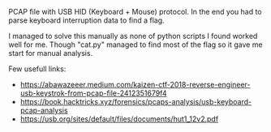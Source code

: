 PCAP file with USB HID (Keyboard + Mouse) protocol. In the end you had to parse keyboard interruption data to find a flag.

I managed to solve this manually as none of python scripts I found worked well for me. Though "cat.py" managed to find most of the flag so it gave me start for manual analysis.

Few usefull links:

* https://abawazeeer.medium.com/kaizen-ctf-2018-reverse-engineer-usb-keystrok-from-pcap-file-2412351679f4
* https://book.hacktricks.xyz/forensics/pcaps-analysis/usb-keyboard-pcap-analysis
* https://usb.org/sites/default/files/documents/hut1_12v2.pdf
